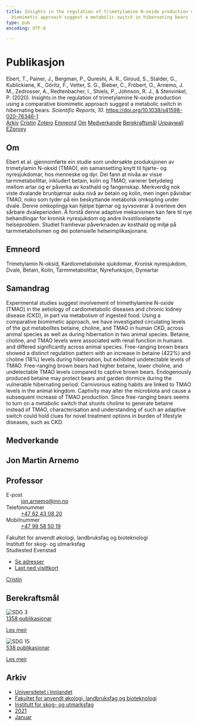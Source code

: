 ```yaml
---
title: Insights in the regulation of trimetylamine N-oxide production using a comparative
  biomimetic approach suggest a metabolic switch in hibernating bears
type: pub
encoding: UTF-8

---
```

<h1>Publikasjon</h1>
<article id="csl-bib-container-XKBT65FY" class="csl-bib-container">
  <div class="csl-bib-body"> <div class="csl-entry">Ebert, T., Painer, J., Bergman, P., Qureshi, A. R., Giroud, S., Stalder, G., Kublickiene, K., Göritz, F., Vetter, S. G., Bieber, C., Fröbert, O., Arnemo, J. M., Zedrosser, A., Redtenbacher, I., Shiels, P., Johnson, R. J., &#38; Stenvinkel, P. (2020). Insights in the regulation of trimetylamine N-oxide production using a comparative biomimetic approach suggest a metabolic switch in hibernating bears. <i>Scientific Reports</i>, <i>10</i>. <a href="https://doi.org/10.1038/s41598-020-76346-1">https://doi.org/10.1038/s41598-020-76346-1</a></div> </div>
  <div class="csl-bib-buttons">
    <a href="#taxonomy-article-XKBT65FY" alt="archive" class="csl-bib-button">Arkiv</a>
    <a href="https://app.cristin.no/results/show.jsf?id=1875833" alt="Cristin" class="csl-bib-button">Cristin</a>
    <a href="http://zotero.org/groups/5881554/items/XKBT65FY" alt="Zotero" class="csl-bib-button">Zotero</a>
    <a href="#keywords-article-XKBT65FY" alt="keywords" class="csl-bib-button">Emneord</a>
    <a href="#about-article-XKBT65FY" alt="about_pub" class="csl-bib-button">Om</a>
    <a href="#contributors-article-XKBT65FY" alt="contributors" class="csl-bib-button">Medverkande</a>
    <a href="#sdg-article-XKBT65FY" alt="sdg" class="csl-bib-button">Berekraftsmål</a>
    <a href="https://www.nature.com/articles/s41598-020-76346-1.pdf" alt="Unpaywall" class="csl-bib-button">Unpaywall</a>
    <a href="https://www.nature.com/articles/s41598-020-76346-1.pdf" alt="EZproxy" class="csl-bib-button">EZproxy</a>
  </div>
  <div id="csl-bib-meta-container-XKBT65FY"></div>
</article>
<div id="csl-bib-meta-XKBT65FY" class="csl-bib-meta">
  <article id="about-article-XKBT65FY" class="about_pub-article">
    <h1>Om</h1>
    Ebert et al. gjennomførte ein studie som undersøkte produksjonen av trimetylamin N-oksid (TMAO), ein samansetting knytt til hjarte- og nyresjukdomar, hos menneske og dyr. Dei fann at nivåa av visse tarmmetabolittar, inkludert betain, kolin og TMAO, varierer betydeleg mellom artar og er påverka av kosthald og fangenskap. Merkverdig nok viste dvalande brunbjørnar auka nivå av betain og kolin, men ingen påvisbar TMAO, noko som tyder på ein beskyttande metabolsk omkopling under dvale. Denne omkoplinga kan hjelpe bjørnar og syvsoverar å overleve den sårbare dvaleperioden. Å forstå denne adaptive mekanismen kan føre til nye behandlingar for kronisk nyresjukdom og andre livsstilsrelaterte helseproblem. Studiet framhevar påverknaden av kosthald og miljø på tarmmetabolismen og dei potensielle helseimplikasjonane.
  </article>
  <article id="keywords-article-XKBT65FY" class="keywords-article">
    <h1>Emneord</h1>
    Trimetylamin N-oksid, Kardiometabolske sjukdomar, Kronisk nyresjukdom, Dvale, Betain, Kolin, Tarmmetabolittar, Nyrefunksjon, Dyreartar
  </article>
  <article id="abstract-article-XKBT65FY" class="abstract-article">
    <h1>Samandrag</h1>
    Experimental studies suggest involvement of trimethylamine N-oxide (TMAO) in the aetiology of cardiometabolic diseases and chronic kidney disease (CKD), in part via metabolism of ingested food. Using a comparative biomimetic approach, we have investigated circulating levels of the gut metabolites betaine, choline, and TMAO in human CKD, across animal species as well as during hibernation in two animal species. Betaine, choline, and TMAO levels were associated with renal function in humans and differed significantly across animal species. Free-ranging brown bears showed a distinct regulation pattern with an increase in betaine (422%) and choline (18%) levels during hibernation, but exhibited undetectable levels of TMAO. Free-ranging brown bears had higher betaine, lower choline, and undetectable TMAO levels compared to captive brown bears. Endogenously produced betaine may protect bears and garden dormice during the vulnerable hibernating period. Carnivorous eating habits are linked to TMAO levels in the animal kingdom. Captivity may alter the microbiota and cause a subsequent increase of TMAO production. Since free-ranging bears seems to turn on a metabolic switch that shunts choline to generate betaine instead of TMAO, characterisation and understanding of such an adaptive switch could hold clues for novel treatment options in burden of lifestyle diseases, such as CKD.
  </article>
  <article id="contributors-article-XKBT65FY" class="contributors-article">
    <h1>Medverkande</h1>
    <div class="personas"> <div class="vrtx-hinn-person-card"> <div class="photo"> <i class="lar la-user-circle missing-person"></i> </div> <div class="info"> <hgroup><h1>Jon Martin Arnemo</h1> <h2>Professor</h2> </hgroup><dl> <dt>E-post</dt> <dd> <a href="mailto:jon.arnemo@inn.no">jon.arnemo@inn.no</a> </dd> <dt>Telefonnummer</dt> <dd><a href="tel:+4762430820"> +47 62 43 08 20 </a></dd> <dt>Mobilnummer</dt> <dd><a href="tel:+4799585019"> +47 99 58 50 19 </a></dd> </dl> <p> Fakultet for anvendt økologi, landbruksfag og bioteknologi<br> Institutt for skog- og utmarksfag<br> Studiested Evenstad </p> <ul class="vrtx-hinn-links"> <li><a href="https://www.inn.no/finn-en-ansatt/jon-arnemo.html#vrtx-hinn-addresses">Se adresser</a></li> <li><a href="https://www.inn.no/finn-en-ansatt/jon-arnemo.html?vrtx=vcf">Last ned visittkort</a></li> </ul> </div> </div> <a href="https://app.cristin.no/persons/show.jsf?id=328246" alt="Cristin URL" class="personas-cristin">Cristin</a> </div>
  </article>
  <article id="sdg-article-XKBT65FY" class="sdg-article">
    <h1>Berekraftsmål</h1>
    <div class="sdg-container"><div id="sdg3" class="sdg">
        <img src="{{< params subfolder >}}images/sdg/sdg03_nn.png" class="image" alt="SDG 3">
        <div class="sdg-overlay">
          <a href="{{< params subfolder >}}nn/archive/?sdg=3#archive" class="sdg-publication-count"><span>1358</span> publikasjonar</a>
          <p><a href="https://fn.no/om-fn/fns-baerekraftsmaal/god-helse-og-livskvalitet?lang=nno-NO" class="sdg-read-more">Les meir</a></p>
        </div>
      </div> <div id="sdg15" class="sdg">
        <img src="{{< params subfolder >}}images/sdg/sdg15_nn.png" class="image" alt="SDG 15">
        <div class="sdg-overlay">
          <a href="{{< params subfolder >}}nn/archive/?sdg=15#archive" class="sdg-publication-count"><span>538</span> publikasjonar</a>
          <p><a href="https://fn.no/om-fn/fns-baerekraftsmaal/livet-paa-land?lang=nno-NO" class="sdg-read-more">Les meir</a></p>
        </div>
      </div></div>
  </article>
  <article id="taxonomy-article-XKBT65FY" class="taxonomy-article">
    <h1>Arkiv</h1>
    <ul>
      <li><a href="{{< params subfolder >}}nn/archive/?key=3DCRN523">Universitetet i Innlandet</a></li>
      <li><a href="{{< params subfolder >}}nn/archive/?key=T77LXH6D">Fakultet for anvendt økologi, landbruksfag og bioteknologi</a></li>
      <li><a href="{{< params subfolder >}}nn/archive/?key=7TRARPE3">Institutt for skog- og utmarksfag</a></li>
      <li><a href="{{< params subfolder >}}nn/archive/?key=5LT6Q2XL">2021</a></li>
      <li><a href="{{< params subfolder >}}nn/archive/?key=Z2K94IUE">Januar</a></li>
    </ul>
  </article>
</div>
